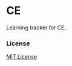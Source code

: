 # CE 

Learning tracker for CE.

### License

[MIT License](https://github.com/perkarlsson/CE/blob/master/LICENSE)

